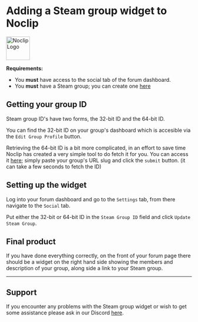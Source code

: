 # Adding a Steam group widget to Noclip
<img src='https://i.imgur.com/UtQ8Vd2.png' alt='Noclip Logo' width=64px>

**Requirements:**
- You **must** have access to the social tab of the forum dashboard.
- You **must** have a Steam group; you can create one [here](https://steamcommunity.com/actions/GroupCreate)

## Getting your group ID

Steam group ID's have two forms, the 32-bit ID and the 64-bit ID.

You can find the 32-bit ID on your group's dashboard which is accesible via the `Edit Group Profile` button.

Retrieving the 64-bit ID is a bit more complicated, in an effort to save time Noclip has created a very simple tool to do fetch it for you.
You can access it [here](https://steam-group-id.vercel.app); simply paste your group's URL slug and click the `submit` button. (it can take a few seconds to fetch the ID)

## Setting up the widget

Log into your forum dashboard and go to the `Settings` tab, from there navigate to the `Social` tab.

Put either the 32-bit or 64-bit ID in the `Steam Group ID` field and click `Update Steam Group`.

## Final product

If you have done everything correctly, on the front of your forum page there should be a widget on the right hand side showing the members and description of your group, along side a link to your Steam group.

---

## Support

If you encounter any problems with the Steam group widget or wish to get some assistance please ask in our Discord [here](https://discord.com/invite/xtrSJ4fD2z).
